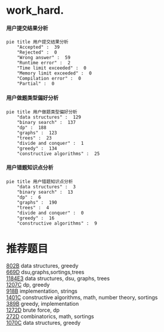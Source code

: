 # work_hard.

<!-- tabs:start -->



#### **用户提交结果分析**

```mermaid
pie title 用户提交结果分析
    "Accepted" :  39
    "Rejected" :  0
    "Wrong answer" :  59
    "Runtime error" :  2
    "Time limit exceeded" :  0
    "Memory limit exceeded" :  0
    "Compilation error" :  0
    "Partial" :  0
```

#### **用户做题类型偏好分析**

```mermaid
pie title 用户做题类型偏好分析
    "data structures" :  129
    "binary search" :  137
    "dp" :  188
    "graphs" :  123
    "trees" :  23
    "divide and conquer" :  1
    "greedy" :  134
    "constructive algorithms" :  25
```
#### **用户错题知识点分析**

```mermaid
pie title 用户错题知识点分析
    "data structures" :  3
    "binary search" :  13
    "dp" :  6
    "graphs" :  190
    "trees" :  4
    "divide and conquer" :  0
    "greedy" :  16
    "constructive algorithms" :  9
```



<!-- tabs:end -->
# 推荐题目
[802B](https://codeforces.com/contest/802/problem/B)		data structures,
                        greedy		  
[669D](https://codeforces.com/contest/669/problem/D)		dsu,graphs,sortings,trees		  
[1184E3](https://codeforces.com/contest/1184E/problem/3)		data structures,
                        dsu,
                        graphs,
                        trees		  
[1207C](https://codeforces.com/contest/1207/problem/C)		dp,
                        greedy		  
[918B](https://codeforces.com/contest/918/problem/B)		implementation,
                        strings		  
[1401C](https://codeforces.com/contest/1401/problem/C)		constructive algorithms,
                        math,
                        number theory,
                        sortings		  
[389B](https://codeforces.com/contest/389/problem/B)		greedy,
                        implementation		  
[1272D](https://codeforces.com/contest/1272/problem/D)		brute force,
                        dp		  
[272D](https://codeforces.com/contest/272/problem/D)		combinatorics,
                        math,
                        sortings		  
[1070C](https://codeforces.com/contest/1070/problem/C)		data structures,
                        greedy		  
